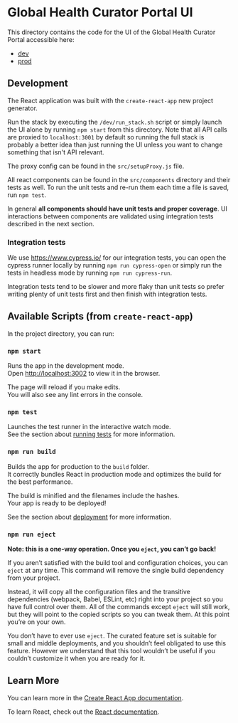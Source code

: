 # Global Health Curator Portal UI

This directory contains the code for the UI of the Global Health Curator Portal accessible here:

- [dev](https://dev-curator.ghdsi.org)
- [prod](https://curator.ghdsi.org)

## Development

The React application was built with the `create-react-app` new project generator.

Run the stack by executing the `/dev/run_stack.sh` script or simply launch the UI alone by running `npm start` from this directory. Note that all API calls are proxied to `localhost:3001` by default so running the full stack is probably a better idea than just running the UI unless you want to change something that isn't API relevant.

The proxy config can be found in the `src/setupProxy.js` file.

All react components can be found in the `src/components` directory and their tests as well.
To run the unit tests and re-run them each time a file is saved, run `npm test`.

In general **all components should have unit tests and proper coverage**. UI interactions between components are validated using integration tests described in the next section.

### Integration tests

We use https://www.cypress.io/ for our integration tests, you can open the cypress runner locally by running `npm run cypress-open` or simply run the tests in headless mode by running `npm run cypress-run`.

Integration tests tend to be slower and more flaky than unit tests so prefer writing plenty of unit tests first and then finish with integration tests.

## Available Scripts (from `create-react-app`)

In the project directory, you can run:

### `npm start`

Runs the app in the development mode.<br />
Open [http://localhost:3002](http://localhost:3002) to view it in the browser.

The page will reload if you make edits.<br />
You will also see any lint errors in the console.

### `npm test`

Launches the test runner in the interactive watch mode.<br />
See the section about [running tests](https://facebook.github.io/create-react-app/docs/running-tests) for more information.

### `npm run build`

Builds the app for production to the `build` folder.<br />
It correctly bundles React in production mode and optimizes the build for the best performance.

The build is minified and the filenames include the hashes.<br />
Your app is ready to be deployed!

See the section about [deployment](https://facebook.github.io/create-react-app/docs/deployment) for more information.

### `npm run eject`

**Note: this is a one-way operation. Once you `eject`, you can’t go back!**

If you aren’t satisfied with the build tool and configuration choices, you can `eject` at any time. This command will remove the single build dependency from your project.

Instead, it will copy all the configuration files and the transitive dependencies (webpack, Babel, ESLint, etc) right into your project so you have full control over them. All of the commands except `eject` will still work, but they will point to the copied scripts so you can tweak them. At this point you’re on your own.

You don’t have to ever use `eject`. The curated feature set is suitable for small and middle deployments, and you shouldn’t feel obligated to use this feature. However we understand that this tool wouldn’t be useful if you couldn’t customize it when you are ready for it.

## Learn More

You can learn more in the [Create React App documentation](https://facebook.github.io/create-react-app/docs/getting-started).

To learn React, check out the [React documentation](https://reactjs.org/).

